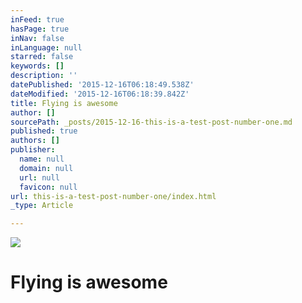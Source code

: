 ```yaml
---
inFeed: true
hasPage: true
inNav: false
inLanguage: null
starred: false
keywords: []
description: ''
datePublished: '2015-12-16T06:18:49.538Z'
dateModified: '2015-12-16T06:18:39.842Z'
title: Flying is awesome
author: []
sourcePath: _posts/2015-12-16-this-is-a-test-post-number-one.md
published: true
authors: []
publisher:
  name: null
  domain: null
  url: null
  favicon: null
url: this-is-a-test-post-number-one/index.html
_type: Article

---
```

![](https://the-grid-user-content.s3-us-west-2.amazonaws.com/5dcc848f-01f3-4290-9abe-e24cafb9be47.jpg)

# Flying is awesome